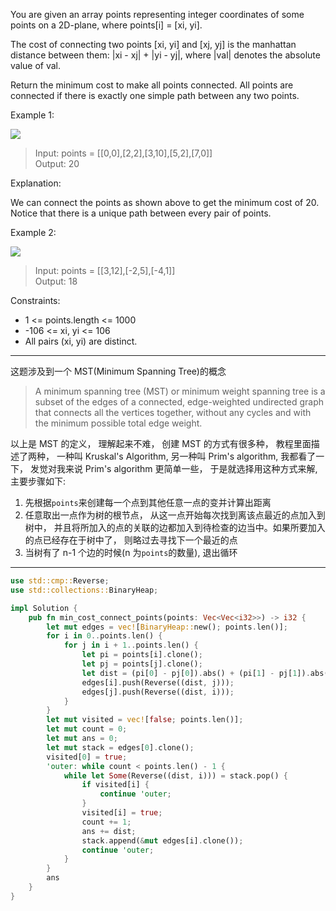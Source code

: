You are given an array points representing integer coordinates of some points on a 2D-plane, where points[i] = [xi, yi].

The cost of connecting two points [xi, yi] and [xj, yj] is the manhattan distance between them: |xi - xj| + |yi - yj|, where |val| denotes the absolute value of val.

Return the minimum cost to make all points connected. All points are connected if there is exactly one simple path between any two points.

Example 1:

![](https://assets.leetcode.com/uploads/2020/08/26/d.png)

> Input: points = [[0,0],[2,2],[3,10],[5,2],[7,0]]  
> Output: 20

Explanation:

We can connect the points as shown above to get the minimum cost of 20.
Notice that there is a unique path between every pair of points.

Example 2:

![](https://assets.leetcode.com/uploads/2020/08/26/c.png)

> Input: points = [[3,12],[-2,5],[-4,1]]  
> Output: 18

Constraints:

- 1 <= points.length <= 1000
- -106 <= xi, yi <= 106
- All pairs (xi, yi) are distinct.

---

这题涉及到一个 MST(Minimum Spanning Tree)的概念

> A minimum spanning tree (MST) or minimum weight spanning tree is a subset of the edges of a connected, edge-weighted undirected graph that connects all the vertices together, without any cycles and with the minimum possible total edge weight.

以上是 MST 的定义， 理解起来不难， 创建 MST 的方式有很多种， 教程里面描述了两种， 一种叫 Kruskal's Algorithm, 另一种叫 Prim's algorithm, 我都看了一下， 发觉对我来说 Prim's algorithm 更简单一些， 于是就选择用这种方式来解, 主要步骤如下:

1. 先根据`points`来创建每一个点到其他任意一点的变并计算出距离
2. 任意取出一点作为树的根节点， 从这一点开始每次找到离该点最近的点加入到树中， 并且将所加入的点的关联的边都加入到待检查的边当中。如果所要加入的点已经存在于树中了， 则略过去寻找下一个最近的点
3. 当树有了 n-1 个边的时候(n 为`points`的数量), 退出循环

---

```rust
use std::cmp::Reverse;
use std::collections::BinaryHeap;

impl Solution {
    pub fn min_cost_connect_points(points: Vec<Vec<i32>>) -> i32 {
        let mut edges = vec![BinaryHeap::new(); points.len()];
        for i in 0..points.len() {
            for j in i + 1..points.len() {
                let pi = points[i].clone();
                let pj = points[j].clone();
                let dist = (pi[0] - pj[0]).abs() + (pi[1] - pj[1]).abs();
                edges[i].push(Reverse((dist, j)));
                edges[j].push(Reverse((dist, i)));
            }
        }
        let mut visited = vec![false; points.len()];
        let mut count = 0;
        let mut ans = 0;
        let mut stack = edges[0].clone();
        visited[0] = true;
        'outer: while count < points.len() - 1 {
            while let Some(Reverse((dist, i))) = stack.pop() {
                if visited[i] {
                    continue 'outer;
                }
                visited[i] = true;
                count += 1;
                ans += dist;
                stack.append(&mut edges[i].clone());
                continue 'outer;
            }
        }
        ans
    }
}
```
